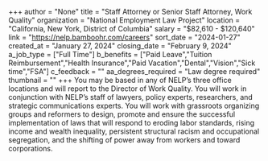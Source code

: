 +++
author = "None"
title = "Staff Attorney or Senior Staff Attorney, Work Quality"
organization = "National Employment Law Project"
location = "California, New York, District of Columbia"
salary = "$82,610 - $120,640"
link = "https://nelp.bamboohr.com/careers"
sort_date = "2024-01-27"
created_at = "January 27, 2024"
closing_date = "February 9, 2024"
a_job_type = ["Full Time"]
b_benefits = ["Paid Leave","Tuition Reimbursement","Health Insurance","Paid Vacation","Dental","Vision","Sick time","FSA"]
c_feedback = ""
aa_degrees_required = "Law degree required"
thumbnail = ""
+++
You may be based in any of NELP’s three office locations and will report to the Director of Work Quality. You will work in conjunction with NELP’s staff of lawyers, policy experts, researchers, and strategic communications experts. You will work with grassroots organizing groups and reformers to design, promote and ensure the successful implementation of laws that will respond to eroding labor standards, rising income and wealth inequality, persistent structural racism and occupational segregation, and the shifting of power away from workers and toward corporations.